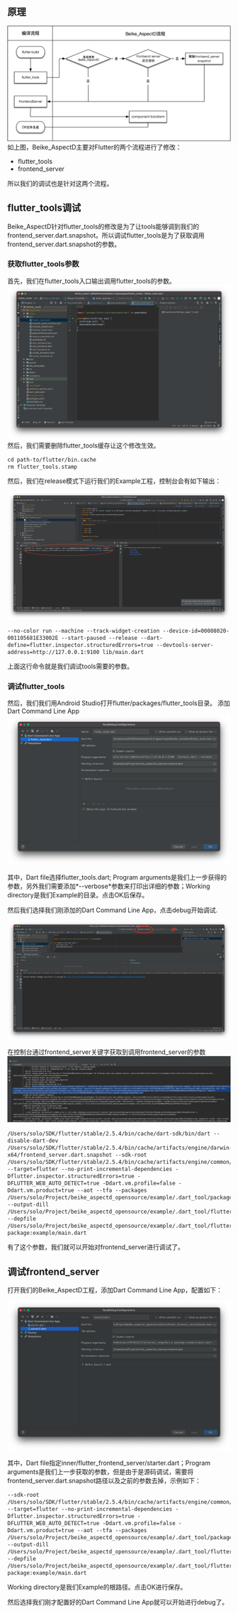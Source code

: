 ## 原理
![](hook流程.jpg)
如上图，Beike_AspectD主要对Flutter的两个流程进行了修改：

* flutter_tools
* frontend_server

所以我们的调试也是针对这两个流程。

## flutter_tools调试
Beike_AspectD针对flutter_tools的修改是为了让tools能够调到我们的frontend_server.dart.snapshot。所以调试flutter_tools是为了获取调用frontend_server.dart.snapshot的参数。

### 获取flutter_tools参数
首先，我们在flutter_tools入口输出调用flutter_tools的参数。
![](调试入口.png)
然后，我们需要删除flutter_tools缓存让这个修改生效。

```
cd path-to/flutter/bin.cache
rm flutter_tools.stamp
```
然后，我们在release模式下运行我们的Example工程，控制台会有如下输出：

![](tools输出.png)

```
--no-color run --machine --track-widget-creation --device-id=00008020-001105681E33002E --start-paused --release --dart-define=flutter.inspector.structuredErrors=true --devtools-server-address=http://127.0.0.1:9100 lib/main.dart
```
上面这行命令就是我们调试tools需要的参数。

### 调试flutter_tools
然后，我们我们用Android Studio打开flutter/packages/flutter_tools目录。
添加Dart Command Line App
![](toolscommandline.png)

其中，Dart file选择flutter_tools.dart; Program arguments是我们上一步获得的参数，另外我们需要添加*--verbose*参数来打印出详细的参数；Working directory是我们Example的目录。点击OK后保存。

然后我们选择我们刚添加的Dart Command Line App，点击debug开始调试.

![](debugtools.png)

在控制台通过frontend_server关键字获取到调用frontend_server的参数![](frontend参数.png)

```
/Users/solo/SDK/flutter/stable/2.5.4/bin/cache/dart-sdk/bin/dart --disable-dart-dev /Users/solo/SDK/flutter/stable/2.5.4/bin/cache/artifacts/engine/darwin-x64/frontend_server.dart.snapshot --sdk-root /Users/solo/SDK/flutter/stable/2.5.4/bin/cache/artifacts/engine/common/flutter_patched_sdk_product/ --target=flutter --no-print-incremental-dependencies -Dflutter.inspector.structuredErrors=true -DFLUTTER_WEB_AUTO_DETECT=true -Ddart.vm.profile=false -Ddart.vm.product=true --aot --tfa --packages /Users/solo/Project/beike_aspectd_opensource/example/.dart_tool/package_config.json --output-dill /Users/solo/Project/beike_aspectd_opensource/example/.dart_tool/flutter_build/f8e5d580cd9340cecaec5f0f81327274/app.dill --depfile /Users/solo/Project/beike_aspectd_opensource/example/.dart_tool/flutter_build/f8e5d580cd9340cecaec5f0f81327274/kernel_snapshot.d package:example/main.dart
```

有了这个参数，我们就可以开始对frontend_server进行调试了。

## 调试frontend_server
打开我们的Beike_AspectD工程，添加Dart Command Line App，配置如下：

![](frondend配置.png)

其中，Dart file指定inner/flutter_frontend_server/starter.dart；Program arguments是我们上一步获取的参数，但是由于是源码调试，需要将frontend_server.dart.snapshot路径以及之前的参数去掉，示例如下：

```
--sdk-root /Users/solo/SDK/flutter/stable/2.5.4/bin/cache/artifacts/engine/common/flutter_patched_sdk_product/ --target=flutter --no-print-incremental-dependencies -Dflutter.inspector.structuredErrors=true -DFLUTTER_WEB_AUTO_DETECT=true -Ddart.vm.profile=false -Ddart.vm.product=true --aot --tfa --packages /Users/solo/Project/beike_aspectd_opensource/example/.dart_tool/package_config.json --output-dill /Users/solo/Project/beike_aspectd_opensource/example/.dart_tool/flutter_build/f8e5d580cd9340cecaec5f0f81327274/app.dill --depfile /Users/solo/Project/beike_aspectd_opensource/example/.dart_tool/flutter_build/f8e5d580cd9340cecaec5f0f81327274/kernel_snapshot.d package:example/main.dart
```
Working directory是我们Example的根路径。点击OK进行保存。

然后选择我们刚才配置好的Dart Command Line App就可以开始进行debug了。


